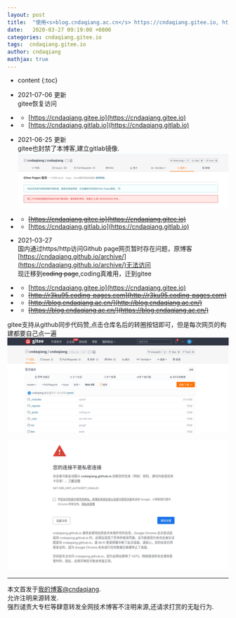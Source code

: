 ```yaml
---
layout: post
title:  "使用<s>blog.cndaqiang.ac.cn</s> https://cndaqiang.gitee.io, https://cndaqiang.gitlab.io辅助Github page访问"
date:   2020-03-27 09:19:00 +0800
categories: cndaqiang.gitee.io
tags:  cndaqiang.gitee.io
author: cndaqiang
mathjax: true
---
```

* content
{:toc}

- 2021-07-06 更新<br>
gitee恢复访问
- - [https://cndaqiang.gitee.io](https://cndaqiang.gitee.io)
- - [https://cndaqiang.gitlab.io](https://cndaqiang.gitlab.io)

- 2021-06-25 更新<br>
gitee也封禁了本博客,建立gitlab镜像.
![](/uploads/2020/12/gitee.png)
- - ~~[https://cndaqiang.gitee.io](https://cndaqiang.gitee.io)~~
- - [https://cndaqiang.gitlab.io](https://cndaqiang.gitlab.io)

- 2021-03-27<br>
国内通过https/http访问Github page网页暂时存在问题，原博客[https://cndaqiang.github.io/archive/](https://cndaqiang.github.io/archive/)无法访问<br>
现迁移到~~coding page~~,coding真难用，迁到gitee 
- - [https://cndaqiang.gitee.io](https://cndaqiang.gitee.io)
- - ~~[http://r3ku95.coding-pages.com](http://r3ku95.coding-pages.com)~~
- - ~~[http://blog.cndaqiang.ac.cn/](http://blog.cndaqiang.ac.cn/)~~ 
- - ~~[https://blog.cndaqiang.ac.cn/](https://blog.cndaqiang.ac.cn/)~~


gitee支持从github同步代码赞,点击仓库名后的转圈按钮即可，但是每次网页的构建都要自己点一遍
![](/uploads/2020/03/gitee.png)

![](/uploads/2020/03/https.png)




------
本文首发于[我的博客@cndaqiang](https://cndaqiang.github.io/).<br>
允许注明来源转发.<br>
强烈谴责大专栏等肆意转发全网技术博客不注明来源,还请求打赏的无耻行为.
